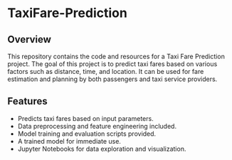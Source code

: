# TaxiFare-Prediction
## Overview

This repository contains the code and resources for a Taxi Fare Prediction project. The goal of this project is to predict taxi fares based on various factors such as distance, time, and location. It can be used for fare estimation and planning by both passengers and taxi service providers.

## Features

- Predicts taxi fares based on input parameters.
- Data preprocessing and feature engineering included.
- Model training and evaluation scripts provided.
- A trained model for immediate use.
- Jupyter Notebooks for data exploration and visualization.
